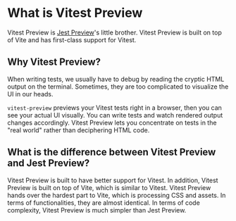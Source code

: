 # What is Vitest Preview

Vitest Preview is [Jest Preview](https://github.com/nvh95/jest-preview)'s little brother. Vitest Preview is built on top of Vite and has first-class support for Vitest.

## Why Vitest Preview?

When writing tests, we usually have to debug by reading the cryptic HTML output on the terminal. Sometimes, they are too complicated to visualize the UI in our heads.

`vitest-preview` previews your Vitest tests right in a browser, then you can see your actual UI visually. You can write tests and watch rendered output changes accordingly. Vitest Preview lets you concentrate on tests in the "real world" rather than deciphering HTML code.

## What is the difference between Vitest Preview and Jest Preview?

Vitest Preview is built to have better support for Vitest. In addition, Vitest Preview is built on top of Vite, which is similar to Vitest. Vitest Preview hands over the hardest part to Vite, which is processing CSS and assets. In terms of functionalities, they are almost identical. In terms of code complexity, Vitest Preview is much simpler than Jest Preview.
